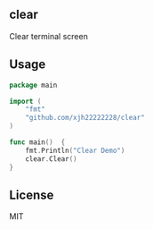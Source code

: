 ## clear

Clear terminal screen

## Usage

```go
package main

import (
	"fmt"
	"github.com/xjh22222228/clear"
)

func main()  {
	fmt.Println("Clear Demo")
	clear.Clear()
}
```







## License

MIT

